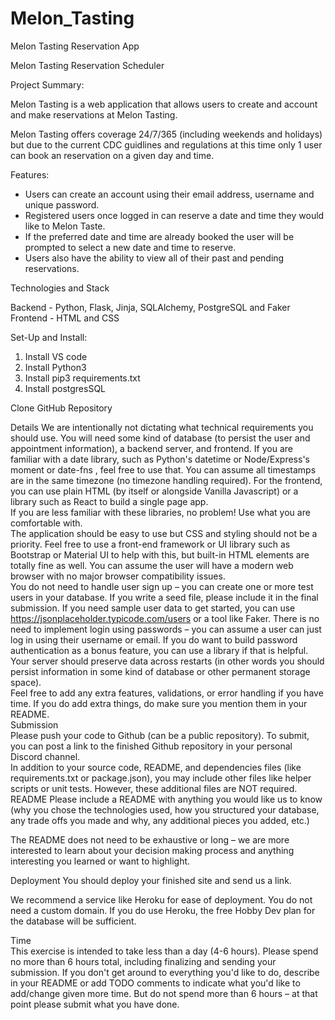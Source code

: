 # Melon_Tasting
Melon Tasting Reservation App

Melon Tasting Reservation Scheduler
							
Project Summary:

Melon Tasting is a web application that allows users to create and account and make reservations at Melon Tasting. 

Melon Tasting offers coverage 24/7/365 (including weekends and holidays) but due to the current CDC guidlines and regulations at this time only 1 user can book an reservation on a given day and time. 			

Features:

- Users can create an account using their email address, username and unique password. 
- Registered users once logged in can reserve a date and time they would like to Melon Taste. 
- If the preferred date and time are already booked the user will be prompted to select a new date and time to reserve. 
- Users also have the ability to view all of their past and pending reservations.

Technologies and Stack

Backend - Python, Flask, Jinja, SQLAlchemy, PostgreSQL and Faker
Frontend - HTML and CSS

Set-Up and Install:

1) Install VS code
2) Install Python3
3) Install pip3 requirements.txt 
4) Install postgresSQL

Clone GitHub Repository 



						

Details
We are intentionally not dictating what technical requirements you should use. You will need some kind of database (to persist the user and appointment information), a backend server, and frontend.
If you are familiar with a date library, such as Python's datetime or Node/Express's moment or date-fns , feel free to use that. You can assume all timestamps are in the same timezone (no timezone handling required).
For the frontend, you can use plain HTML (by itself or alongside Vanilla Javascript) or a library such as React to build a single page app. 	
If you are less familiar with these libraries, no problem! Use what you are comfortable with. 							
The application should be easy to use but CSS and styling should not be a priority. Feel free to use a front-end framework or UI library such as Bootstrap or Material UI to help with this, but built-in HTML elements are totally fine as well. You can assume the user will have a modern web browser with no major browser compatibility issues.			
You do not need to handle user sign up – you can create one or more test users in your database. If you write a seed file, please include it in the final submission. If you need sample user data to get started, you can use https://jsonplaceholder.typicode.com/users or a tool like Faker. 
There is no need to implement login using passwords – you can assume a user can just log in using their username or email. If you do want to build password authentication as a bonus feature, you can use a library if that is helpful.
Your server should preserve data across restarts (in other words you should persist information in some kind of database or other permanent storage space). 		
Feel free to add any extra features, validations, or error handling if you have time. If you do add extra things, do make sure you mention them in your README.						
Submission						
Please push your code to Github (can be a public repository). To submit, you can post a link to the finished Github repository in your personal Discord channel.		
In addition to your source code, README, and dependencies files (like requirements.txt or package.json), you may include other files like helper scripts or unit tests. However, these additional files are NOT required.					
README
Please include a README with anything you would like us to know (why you chose the technologies used, how you structured your database, any trade offs you made and why, any additional pieces you added, etc.)

The README does not need to be exhaustive or long – we are more interested to learn about your decision making process and anything interesting you learned or want to highlight.

Deployment
You should deploy your finished site and send us a link.

 We recommend a service like Heroku for ease of deployment. You do not need a custom domain. If you do use Heroku, the free Hobby Dev plan for the database will be sufficient.

Time					
This exercise is intended to take less than a day (4-6 hours). Please spend no more than 6 hours total, including finalizing and sending your submission.
If you don't get around to everything you'd like to do, describe in your README or add TODO comments to indicate what you'd like to add/change given more time. 
But do not spend more than 6 hours – at that point please submit what you have done.
